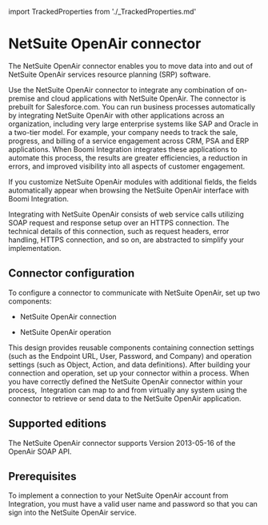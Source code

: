 import TrackedProperties from './_TrackedProperties.md'

# NetSuite OpenAir connector 

<head>
  <meta name="guidename" content="Integration"/>
  <meta name="context" content="GUID-2f81534a-6dd7-49bd-b515-514a4e456d39"/>
</head>


The NetSuite OpenAir connector enables you to move data into and out of NetSuite OpenAir services resource planning \(SRP\) software.

Use the NetSuite OpenAir connector to integrate any combination of on-premise and cloud applications with NetSuite OpenAir. The connector is prebuilt for Salesforce.com. You can run business processes automatically by integrating NetSuite OpenAir with other applications across an organization, including very large enterprise systems like SAP and Oracle in a two-tier model. For example, your company needs to track the sale, progress, and billing of a service engagement across CRM, PSA and ERP applications. When Boomi Integration integrates these applications to automate this process, the results are greater efficiencies, a reduction in errors, and improved visibility into all aspects of customer engagement.

If you customize NetSuite OpenAir modules with additional fields, the fields automatically appear when browsing the NetSuite OpenAir interface with Boomi Integration.

Integrating with NetSuite OpenAir consists of web service calls utilizing SOAP request and response setup over an HTTPS connection. The technical details of this connection, such as request headers, error handling, HTTPS connection, and so on, are abstracted to simplify your implementation.

## Connector configuration 

To configure a connector to communicate with NetSuite OpenAir, set up two components:

-   NetSuite OpenAir connection

-   NetSuite OpenAir operation


This design provides reusable components containing connection settings \(such as the Endpoint URL, User, Password, and Company\) and operation settings \(such as Object, Action, and data definitions\). After building your connection and operation, set up your connector within a process. When you have correctly defined the NetSuite OpenAir connector within your process,  Integration can map to and from virtually any system using the connector to retrieve or send data to the NetSuite OpenAir application.

## Supported editions 

The NetSuite OpenAir connector supports Version 2013-05-16 of the OpenAir SOAP API.

## Prerequisites 

To implement a connection to your NetSuite OpenAir account from Integration, you must have a valid user name and password so that you can sign into the NetSuite OpenAir service.


<TrackedProperties />